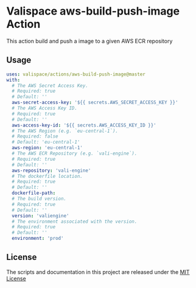 # Valispace aws-build-push-image Action

This action build and push a image to a given AWS ECR repository

## Usage

<!-- start usage -->
```yaml
uses: valispace/actions/aws-build-push-image@master
with:
  # The AWS Secret Access Key.
  # Required: true
  # Default: ''
  aws-secret-access-key: '${{ secrets.AWS_SECRET_ACCESS_KEY }}'
  # The AWS Access Key ID.
  # Required: true
  # Default: ''
  aws-access-key-id: '${{ secrets.AWS_ACCESS_KEY_ID }}'
  # The AWS Region (e.g. `eu-central-1`).
  # Required: false
  # Default: 'eu-central-1'
  aws-region: 'eu-central-1'
  # The AWS ECR Repository (e.g. `vali-engine`).
  # Required: true
  # Default: ''
  aws-repository: 'vali-engine'
  # The dockerfile location.
  # Required: true
  # Default: ''
  dockerfile-path:
  # The build version.
  # Required: true
  # Default: ''
  version: 'valiengine'
  # The environment associated with the version.
  # Required: true
  # Default: ''
  environment: 'prod'
```
<!-- end usage -->

## License

The scripts and documentation in this project are released under the [MIT License](LICENSE)
